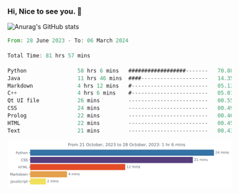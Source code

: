 ### Hi, Nice to see you. 👋

<!--
**EtherFin/EtherFin** is a ✨ _special_ ✨ repository because its `README.md` (this file) appears on your GitHub profile.

Here are some ideas to get you started:

- 🔭 I’m currently working on ...
- 🌱 I’m currently learning ...
- 👯 I’m looking to collaborate on ...
- 🤔 I’m looking for help with ...
- 💬 Ask me about ...
- 📫 How to reach me: ...
- 😄 Pronouns: ...
- ⚡ Fun fact: ...
-->


![Anurag's GitHub stats](https://github-readme-stats.vercel.app/api?username=EtherFin&bg_color=30,e96443,e97f43,e99943,e9b443,e9ce43,e9e843,d3e943,bee943,a9e943,94e943&title_color=fff&text_color=000&show_icons=true&icon_color=000)


<!--START_SECTION:waka-->

```rust
From: 28 June 2023 - To: 06 March 2024

Total Time: 81 hrs 57 mins

Python                58 hrs 6 mins   ##################-------   70.88 %
Java                  11 hrs 46 mins  ####---------------------   14.35 %
Markdown              4 hrs 12 mins   #------------------------   05.13 %
C++                   4 hrs 6 mins    #------------------------   05.01 %
Qt UI file            26 mins         -------------------------   00.55 %
CSS                   24 mins         -------------------------   00.49 %
Prolog                22 mins         -------------------------   00.46 %
HTML                  22 mins         -------------------------   00.45 %
Text                  21 mins         -------------------------   00.43 %
```

<!--END_SECTION:waka-->

<img
  src="https://github.com/EtherFin/EtherFin/blob/master/images/stat.svg"
  alt="Work Dashboard"
/>

